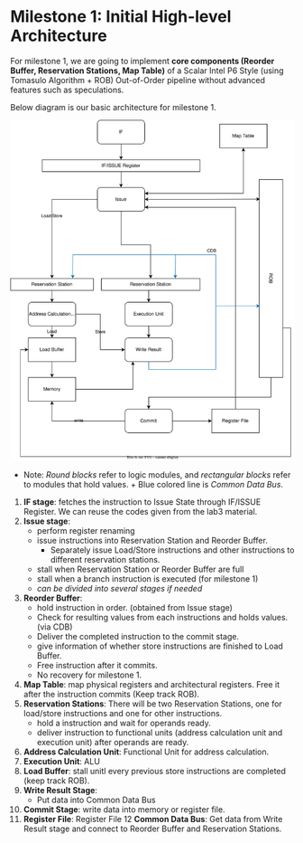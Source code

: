 # Milestone 1: Initial High-level Architecture
For milestone 1, we are going to implement **core components (Reorder Buffer, Reservation Stations, Map Table)** of a Scalar Intel P6 Style (using Tomasulo Algorithm + ROB) Out-of-Order pipeline without advanced features such as speculations.

Below diagram is our basic architecture for milestone 1. 

![Alt text](./highlevel_arch.drawio.svg)

* Note: *Round blocks* refer to logic modules, and *rectangular blocks* refer to modules that hold values. + Blue colored line is *Common Data Bus*.

1. **IF stage**: fetches the instruction to Issue State through IF/ISSUE Register. We can reuse the codes given from the lab3 material.
2. **Issue stage**: 
    - perform register renaming 
    - issue instructions into Reservation Station and Reorder Buffer.
        - Separately issue Load/Store instructions and other instructions to different reservation stations.
    - stall when Reservation Station or Reorder Buffer are full
    - stall when a branch instruction is executed (for milestone 1)
    - *can be divided into several stages if needed*
3. **Reorder Buffer**: 
    - hold instruction in order. (obtained from Issue stage)
    - Check for resulting values from each instructions and holds values. (via CDB)
    - Deliver the completed instruction to the commit stage.
    - give information of whether store instructions are finished to Load Buffer.
    - Free instruction after it commits.
    - No recovery for milestone 1.
4. **Map Table**: map physical registers and architectural registers. Free it after the instruction commits (Keep track ROB).
5. **Reservation Stations**: There will be two Reservation Stations, one for load/store instructions and one for other instructions.
    - hold a instruction and wait for operands ready.
    - deliver instruction to functional units (address calculation unit and execution unit) after operands are ready.
6. **Address Calculation Unit**: Functional Unit for address calculation.
7. **Execution Unit**: ALU  
8. **Load Buffer**: stall unitl every previous store instructions are completed (keep track ROB).
9. **Write Result Stage**:  
    - Put data into Common Data Bus
10. **Commit Stage**: write data into memory or register file.
11. **Register File**: Register File
12 **Common Data Bus**: Get data from Write Result stage and connect to Reorder Buffer and Reservation Stations.